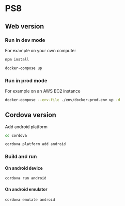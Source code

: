 # PS8

## Web version

### Run in dev mode

For example on your own computer

```bash
npm install
```

```bash
docker-compose up
```

### Run in prod mode

For example on an AWS EC2 instance

```bash
docker-compose --env-file ./env/docker-prod.env up -d
```

## Cordova version

Add android platform

```bash
cd cordova
```

```bash
cordova platform add android
```

### Build and run 

#### On android device

```bash
cordova run android
```

#### On android emulator

```bash
cordova emulate android
```